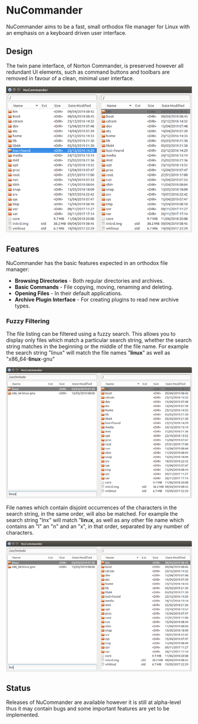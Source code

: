 # NuCommander

NuCommander aims to be a fast, small orthodox file manager for Linux
with an emphasis on a keyboard driven user interface.

## Design

The twin pane interface, of Norton Commander, is preserved however all
redundant UI elements, such as command buttons and toolbars are
removed in favour of a clean, minimal user interface.

![Screenshot](img/snap1.png)

## Features

NuCommander has the basic features expected in an orthodox file
manager:

   * **Browsing Directories** - Both regular directories and archives.
   * **Basic Commands** - File copying, moving, renaming and deleting.
   * **Opening Files** - In their default applications.
   * **Archive Plugin Interface** - For creating plugins to read new archive types.

### Fuzzy Filtering

The file listing can be filtered using a fuzzy search. This allows you
to display only files which match a particular search string, whether
the search string matches in the beginning or the middle of the file
name. For example the search string "linux" will match the file names
"**linux**" as well as "x86_64-**linux**-gnu"

![Screenshot of Fuzzy Filtering](img/snap-filter.png)

File names which contain disjoint occurrences of the characters in the
search string, in the same order, will also be matched. For example
the search string "lnx" will match "**l**i**n**u**x**, as well as any
other file name which contains an "l" an "n" and an "x", in that
order, separated by any number of characters.

![Screenshot of Fuzzy Filtering](img/snap-filter2.png)

## Status

Releases of NuCommander are available however it is still at
alpha-level thus it may contain bugs and some important features are
yet to be implemented.
